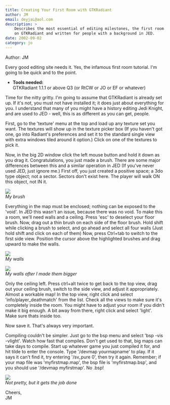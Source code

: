 ```yaml
---
title: Creating Your First Room with GTKRadiant
author: JM
email: deyjaL@aol.com
description: >
    Describes the most essential of editing milestones, the first room. Based 
    on GTKRadiant and written for people with a background in JED.
date: 2002-09-02
category: jo
---
```


Author: JM

Every good editing site needs it. Yes, the infamous first room tutorial.
I'm going to be quick and to the point.

  - **Tools needed:**  
    GTKRadiant 1.1.1 or above
    Q3 (or RtCW or JO or EF or whatever)

Time for the nitty gritty. I'm going to assume that GTKRadiant is
already set up. If it's not, you must not have installed it; it does
just about everything for you. I understand that many of you might have
a history editing Jedi Knight, and are used to JED - well, this is as
different as you can get, people.

First, go to the 'texture' menu at the top and load up any texture set
you want. The textures will show up in the texture picker box (If you
haven't got one, go into Radiant's preferences and set it to the
standard single view with extra windows tiled around it option.) Click
on one of the textures to pick it.

Now, in the big 2D window click the left mouse button and hold it down
as you drag it. Congratulations, you just made a brush. There are some
major differences between this and a similar operation in JED (If you've
never used JED, just ignore me.) First off, you just created a positive
space; a 3do type object; not a sector. Sectors don't exist here. The
player will walk ON this object, not IN it.

![](01.jpg)  
*My brush*

Everything in the map must be enclosed; nothing can be exposed to the
'void'. In JED this wasn't an issue, because there was no void. To make
this a room, we'll need walls and a ceiling. Press 'esc' to deselect
your floor brush. Now, drag out a thin brush on each side of the floor
brush. Hold shift while clicking a brush to select, and go ahead and
select all four walls (Just hold shift and click on each of them) Now,
press Ctrl+tab to switch to the first side view. Position the cursor
above the highlighted brushes and drag upward to make the walls.

![](02.jpg)  
*My walls*  
  
![](03.jpg)  
*My walls after I made them bigger*

Only the ceiling left. Press ctrl+alt twice to get back to the top view,
drag out your ceiling brush, switch to the side view, and adjust it
appropriately. Almost a workable map\! In the top view, right click and
select 'info/player\_deathmatch' from the list. Check all the views to
make sure it's completely inside the room. You might have to adjust your
room if you didn't make it big enough. A bit away from there, right
click and select 'light'. Make sure thats inside too.

Now save it. That's always very important.

Compiling couldn't be simpler. Just go to the bsp menu and select 'bsp
-vis -vlight'. Watch how fast that compiles. Don't get used to that, big
maps can take days to compile. Start up whatever game you just compiled
it for, and hit tilde to enter the console. Type '/devmap yourmapname'
to play. If it says it can't find it, try entering '/sv\_pure 0', then
try it again. Remember; if your map file was 'myfirstmap.map', the bsp
file is 'myfirstmap.bsp', and you should use '/devmap myfirstmap'. No
.bsp\!

![](04.jpg)  
*Not pretty, but it gets the job done*

Cheers,  
JM

